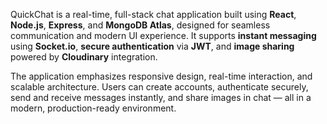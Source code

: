 QuickChat is a real-time, full-stack chat application built using **React**, **Node.js**, **Express**, and **MongoDB Atlas**, designed for seamless communication and modern UI experience. It supports **instant messaging** using **Socket.io**, **secure authentication** via **JWT**, and **image sharing** powered by **Cloudinary** integration.

The application emphasizes responsive design, real-time interaction, and scalable architecture. Users can create accounts, authenticate securely, send and receive messages instantly, and share images in chat — all in a modern, production-ready environment.

